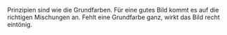 <span style="color:#000ff;">Prinzipien sind wie die Grundfarben. Für eine gutes Bild kommt es auf die richtigen Mischungen an. Fehlt eine Grundfarbe ganz, wirkt das Bild recht eintönig.</span>